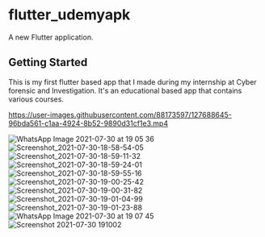 # flutter_udemyapk

A new Flutter application.

## Getting Started

This is my first flutter based app that I made during my internship at Cyber forensic and Investigation.
It's an educational based app that contains various courses.

https://user-images.githubusercontent.com/88173597/127688645-96bda561-c1aa-4924-8b52-9890d31cf1e3.mp4

![WhatsApp Image 2021-07-30 at 19 05 36](https://user-images.githubusercontent.com/88173597/127662053-051f9037-7460-4d33-90fb-307aadee168c.jpeg)
![Screenshot_2021-07-30-18-58-54-05](https://user-images.githubusercontent.com/88173597/127662072-0cc39f87-0ec5-4c66-9e78-1e9fea3b9f9d.jpg)
![Screenshot_2021-07-30-18-59-11-32](https://user-images.githubusercontent.com/88173597/127662108-b1f07889-3ca9-4252-a0cb-da64deeda6c8.jpg)
![Screenshot_2021-07-30-18-59-24-01](https://user-images.githubusercontent.com/88173597/127662116-a71cf2fc-7510-4e34-ac5e-a237b22f7b45.jpg)
![Screenshot_2021-07-30-18-59-55-16](https://user-images.githubusercontent.com/88173597/127662139-8be47b1c-ac0a-4026-8493-714a639ae505.jpg)
![Screenshot_2021-07-30-19-00-25-42](https://user-images.githubusercontent.com/88173597/127662153-3901afa1-6497-4820-acf8-cf489c114dae.jpg)
![Screenshot_2021-07-30-19-00-31-82](https://user-images.githubusercontent.com/88173597/127662166-f6554c7b-2f6c-4e61-bc7b-baadeb97a51c.jpg)
![Screenshot_2021-07-30-19-01-04-99](https://user-images.githubusercontent.com/88173597/127662188-8d76692c-f2f8-46b6-99b5-8a35119abd9d.jpg)
![Screenshot_2021-07-30-19-01-23-88](https://user-images.githubusercontent.com/88173597/127662202-f26a3dff-0289-4e9f-908a-0a3490e50bc2.jpg)
![WhatsApp Image 2021-07-30 at 19 07 45](https://user-images.githubusercontent.com/88173597/127662219-79066850-c49a-4124-949a-a5af0ed6d801.jpeg)
![Screenshot 2021-07-30 191002](https://user-images.githubusercontent.com/88173597/127662237-d512567b-7b78-47c9-893d-cb4bab5d7fbb.png)
